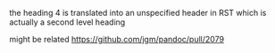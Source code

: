 













the heading 4 is translated into an unspecified header in RST which is
actually a second level heading

might be related https://github.com/jgm/pandoc/pull/2079